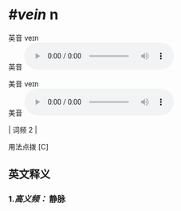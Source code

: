 # ***\#vein*** n
英音 veɪn  
英音
<audio src="./media/vein-B.aac" controls="controls"></audio>

美音 veɪn  
美音
<audio src="./media/vein.aac" controls="controls"></audio>



| 词频 2 |  

用法点拨  [C]

英文释义
---
### 1.*高义频：* **静脉**  


